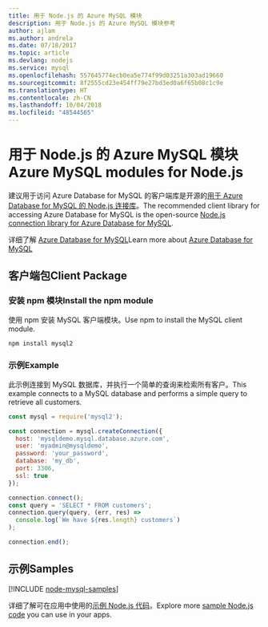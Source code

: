 ```yaml
---
title: 用于 Node.js 的 Azure MySQL 模块
description: 用于 Node.js 的 Azure MySQL 模块参考
author: ajlam
ms.author: andrela
ms.date: 07/18/2017
ms.topic: article
ms.devlang: nodejs
ms.service: mysql
ms.openlocfilehash: 557645774ecb0ea5e774f99d03251a303ad19660
ms.sourcegitcommit: 8f2555cd23e454ff79e27bd3ed0a6f65b08c1c9e
ms.translationtype: HT
ms.contentlocale: zh-CN
ms.lasthandoff: 10/04/2018
ms.locfileid: "48544565"
---
```

# <a name="azure-mysql-modules-for-nodejs"></a><span data-ttu-id="75cf7-103">用于 Node.js 的 Azure MySQL 模块</span><span class="sxs-lookup"><span data-stu-id="75cf7-103">Azure MySQL modules for Node.js</span></span>

<span data-ttu-id="75cf7-104">建议用于访问 Azure Database for MySQL 的客户端库是开源的[用于 Azure Database for MySQL 的 Node.js 连接库](https://github.com/sidorares/node-mysql2)。</span><span class="sxs-lookup"><span data-stu-id="75cf7-104">The recommended client library for accessing Azure Database for MySQL is the open-source [Node.js connection library for Azure Database for MySQL](https://github.com/sidorares/node-mysql2).</span></span> 

<span data-ttu-id="75cf7-105">详细了解 [Azure Database for MySQL](https://docs.microsoft.com/azure/MySQL/)</span><span class="sxs-lookup"><span data-stu-id="75cf7-105">Learn more about [Azure Database for MySQL](https://docs.microsoft.com/azure/MySQL/)</span></span>

## <a name="client-package"></a><span data-ttu-id="75cf7-106">客户端包</span><span class="sxs-lookup"><span data-stu-id="75cf7-106">Client Package</span></span>

### <a name="install-the-npm-module"></a><span data-ttu-id="75cf7-107">安装 npm 模块</span><span class="sxs-lookup"><span data-stu-id="75cf7-107">Install the npm module</span></span>

<span data-ttu-id="75cf7-108">使用 npm 安装 MySQL 客户端模块。</span><span class="sxs-lookup"><span data-stu-id="75cf7-108">Use npm to install the MySQL client module.</span></span>

```bash
npm install mysql2
```   

### <a name="example"></a><span data-ttu-id="75cf7-109">示例</span><span class="sxs-lookup"><span data-stu-id="75cf7-109">Example</span></span>

<span data-ttu-id="75cf7-110">此示例连接到 MySQL 数据库，并执行一个简单的查询来检索所有客户。</span><span class="sxs-lookup"><span data-stu-id="75cf7-110">This example connects to a MySQL database and performs a simple query to retrieve all customers.</span></span>

```javascript
const mysql = require('mysql2');

const connection = mysql.createConnection({
  host: 'mysqldemo.mysql.database.azure.com',
  user: 'myadmin@mysqldemo',
  password: 'your_password',
  database: 'my_db',
  port: 3306,
  ssl: true
});

connection.connect();
const query = 'SELECT * FROM customers';
connection.query(query, (err, res) =>
  console.log(`We have ${res.length} customers`)
);

connection.end();
```

## <a name="samples"></a><span data-ttu-id="75cf7-111">示例</span><span class="sxs-lookup"><span data-stu-id="75cf7-111">Samples</span></span>

[!INCLUDE [node-mysql-samples](../docs-ref-conceptual/includes/mysql-samples.md)]

<span data-ttu-id="75cf7-112">详细了解可在应用中使用的[示例 Node.js 代码](https://azure.microsoft.com/resources/samples/?platform=nodejs)。</span><span class="sxs-lookup"><span data-stu-id="75cf7-112">Explore more [sample Node.js code](https://azure.microsoft.com/resources/samples/?platform=nodejs) you can use in your apps.</span></span>
